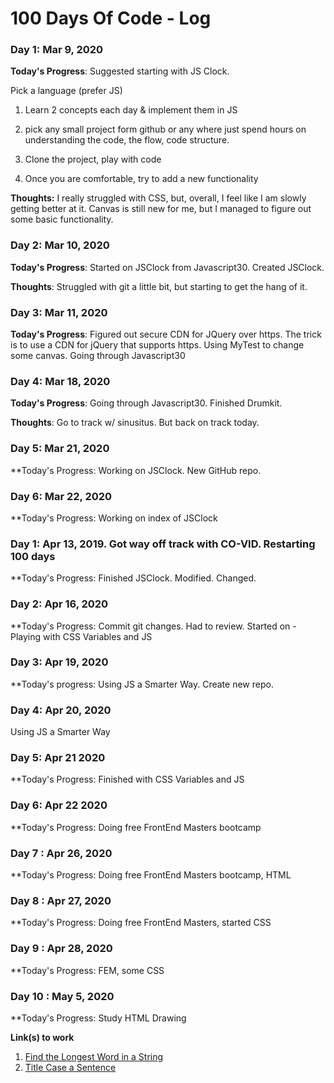 # 100 Days Of Code - Log

### Day 1: Mar 9, 2020

**Today's Progress**: Suggested starting with JS Clock.

Pick a language (prefer JS)
1) Learn 2 concepts each day & implement them in JS

2) pick any small project form github or any where just spend hours on understanding the code, the flow, code structure.

3) Clone the project, play with code

4) Once you are comfortable, try to add a new functionality

**Thoughts:** I really struggled with CSS, but, overall, I feel like I am slowly getting better at it. Canvas is still new for me, but I managed to figure out some basic functionality.


### Day 2: Mar 10, 2020 


**Today's Progress**: Started on JSClock from Javascript30. Created JSClock.

**Thoughts**: Struggled with git a little bit, but starting to get the hang of it.

### Day 3: Mar 11, 2020

**Today's Progress**: Figured out secure CDN for JQuery over https. The trick is to use a CDN for jQuery that supports https.
Using MyTest to change some canvas. Going through Javascript30

### Day 4: Mar 18, 2020
**Today's Progress**:  Going through Javascript30. Finished Drumkit.

**Thoughts**: Go to track w/ sinusitus. But back on track today.

### Day 5: Mar 21, 2020
**Today's Progress: Working on JSClock. New GitHub repo.

### Day 6: Mar 22, 2020
**Today's Progress: Working on index of JSClock

### Day 1: Apr 13, 2019. Got way off track with CO-VID. Restarting 100 days
**Today's Progress: Finished JSClock. Modified. Changed.

### Day 2: Apr 16, 2020
**Today's Progress:
Commit git changes. Had to review.
Started on - Playing with CSS Variables and JS

### Day 3: Apr 19, 2020
**Today's progress:
Using JS a Smarter Way. Create new repo.

### Day 4: Apr 20, 2020
Using JS a Smarter Way

### Day 5: Apr 21 2020
**Today's Progress:
Finished with CSS Variables and JS

### Day 6: Apr 22 2020
**Today's Progress:
Doing free FrontEnd Masters bootcamp

### Day 7 : Apr 26, 2020
**Today's Progress:
Doing free FrontEnd Masters bootcamp, HTML

### Day 8 : Apr 27, 2020
**Today's Progress: Doing free FrontEnd Masters, started CSS

### Day 9 : Apr 28, 2020
**Today's Progress: FEM, some CSS

### Day 10 : May 5, 2020
**Today's Progress: Study HTML Drawing

**Link(s) to work**
1. [Find the Longest Word in a String](https://www.freecodecamp.com/challenges/find-the-longest-word-in-a-string)
2. [Title Case a Sentence](https://www.freecodecamp.com/challenges/title-case-a-sentence)
